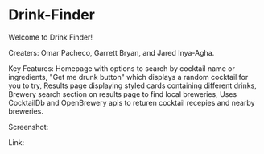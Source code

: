 # Drink-Finder

Welcome to Drink Finder!

Creaters: Omar Pacheco, Garrett Bryan, and Jared Inya-Agha.

Key Features: 
Homepage with options to search by cocktail name or ingredients,
"Get me drunk button" which displays a random cocktail for you to try,
Results page displaying styled cards containing different drinks,
Brewery search section on results page to find local breweries,
Uses CocktailDb and OpenBrewery apis to returen cocktail recepies and nearby breweries.

Screenshot:

Link:

